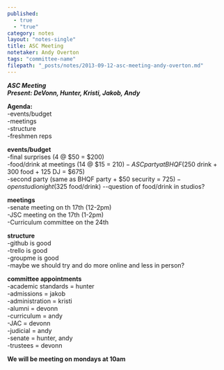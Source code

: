 ```yaml
---
published: 
  - true
  - "true"
category: notes
layout: "notes-single"
title: ASC Meeting
notetaker: Andy Overton
tags: "committee-name"
filepath: "_posts/notes/2013-09-12-asc-meeting-andy-overton.md"
---
```


_**ASC Meeting  
Present: DeVonn, Hunter, Kristi, Jakob, Andy**_

**Agenda:**  
-events/budget  
-meetings  
-structure  
-freshmen reps

**events/budget**  
-final surprises (4 @ $50 = $200)  
-food/drink at meetings (14 @ $15 = $210)  
-ASC party at BHQF ($250 drink + 300 food + 125 DJ = $675)  
-second party (same as BHQF party + $50 security = $725)  
-open studio night ($325 food/drink)
--question of food/drink in studios?

**meetings**  
-senate meeting on th 17th (12-2pm)  
-JSC meeting on the 17th (1-2pm)  
-Curriculum committee on the 24th

**structure**  
-github is good  
-trello is good  
-groupme is good  
-maybe we should try and do more online and less in person?

**committee appointments**  
-academic standards = hunter  
-admissions = jakob  
-administration = kristi  
-alumni = devonn  
-curriculum = andy  
-JAC = devonn  
-judicial = andy  
-senate = hunter, andy  
-trustees = devonn

**We will be meeting on mondays at 10am**